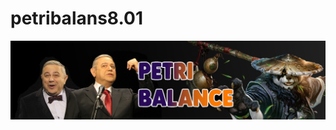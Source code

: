 # petribalans8.01
![alt text](http://github.com/strst/petribalans8.01/blob/main/image/petri.jpg?raw=true)
